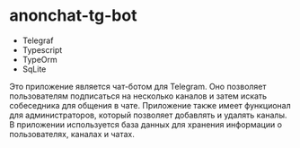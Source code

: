 # anonchat-tg-bot

* Telegraf
* Typescript
* TypeOrm
* SqLite

Это приложение является чат-ботом для Telegram. Оно позволяет пользователям подписаться на несколько каналов и затем искать собеседника для общения в чате. Приложение также имеет функционал для администраторов, который позволяет добавлять и удалять каналы. В приложении используется база данных для хранения информации о пользователях, каналах и чатах.
